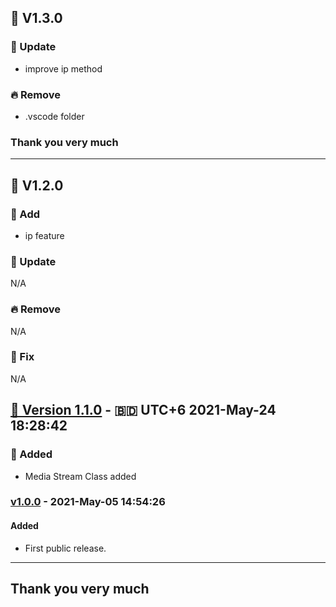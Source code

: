 ## 🔖 V1.3.0
### 🌴 Update
- improve ip method

### 🔥 Remove
- .vscode folder

### Thank you very much


---


## 🔖 V1.2.0
### 🌱 Add
- ip feature


### 🌴 Update
N/A


### 🔥 Remove
N/A


### 🐛 Fix
N/A




## [🔖 Version 1.1.0](https://github.com/imithu/misc-php/releases/tag/v1.1.0) - 🇧🇩 UTC+6 2021-May-24 18:28:42
### 🚩 Added
- Media Stream Class added




### [v1.0.0](https://github.com/imithu/misc-php/releases/tag/v1.0.0) - 2021-May-05 14:54:26
#### Added
- First public release.



---
## Thank you very much